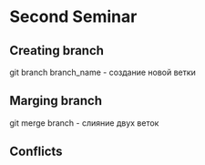 # Second Seminar

## Creating branch
git branch branch_name - создание новой ветки
## Marging branch
git merge branch - слияние двух веток
## Conflicts